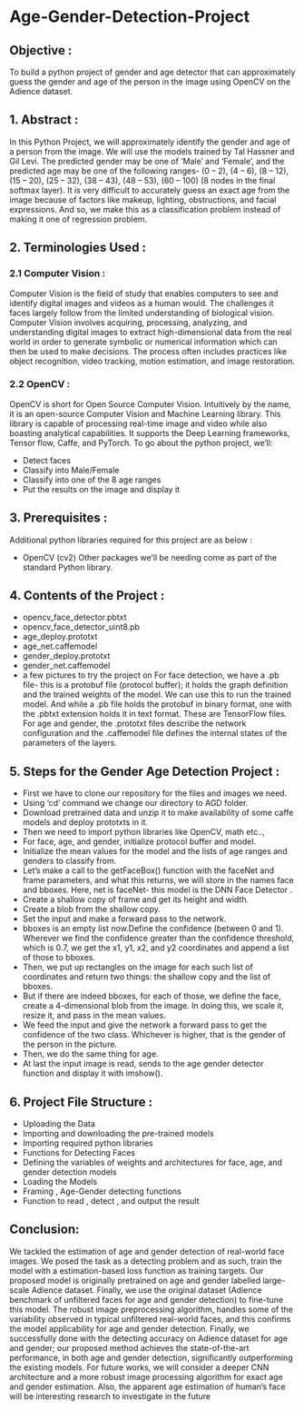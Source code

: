 # Age-Gender-Detection-Project
## Objective :
To build a python project of gender and age detector that can approximately  guess the gender and age of the person in the image using OpenCV on the  Adience dataset.

## 1. Abstract :
In this Python Project, we will approximately identify the gender and age of a 
person from the image. We will use the models trained by Tal Hassner and Gil 
Levi. The predicted gender may be one of ‘Male’ and ‘Female’, and the 
predicted age may be one of the following ranges- (0 – 2), (4 – 6), (8 – 12), (15 
– 20), (25 – 32), (38 – 43), (48 – 53), (60 – 100) (8 nodes in the final softmax 
layer). It is very difficult to accurately guess an exact age from the image 
because of factors like makeup, lighting, obstructions, and facial expressions. 
And so, we make this as a classification problem instead of making it one of 
regression problem.

## 2. Terminologies Used :
### 2.1 Computer Vision :
Computer Vision is the field of study that enables computers to see and 
identify digital images and videos as a human would. The challenges it faces 
largely follow from the limited understanding of biological vision. Computer 
Vision involves acquiring, processing, analyzing, and understanding digital 
images to extract high-dimensional data from the real world in order to 
generate symbolic or numerical information which can then be used to make 
decisions. The process often includes practices like object recognition, video 
tracking, motion estimation, and image restoration.
### 2.2 OpenCV :
OpenCV is short for Open Source Computer Vision. Intuitively by the name, it 
is an open-source Computer Vision and Machine Learning library. This library 
is capable of processing real-time image and video while also boasting 
analytical capabilities. It supports the Deep Learning frameworks, Tensor 
flow, Caffe, and PyTorch.
To go about the python project, we’ll:
* Detect faces
* Classify into Male/Female
* Classify into one of the 8 age ranges
* Put the results on the image and display it

## 3. Prerequisites :
Additional python libraries required for this project are as below :
* OpenCV (cv2) 
Other packages we’ll be needing come as part of the standard Python library.

## 4. Contents of the Project :
* opencv_face_detector.pbtxt
* opencv_face_detector_uint8.pb
* age_deploy.prototxt
* age_net.caffemodel
* gender_deploy.prototxt
* gender_net.caffemodel
* a few pictures to try the project on
For face detection, we have a .pb file- this is a protobuf file (protocol buffer); it 
holds the graph definition and the trained weights of the model. We can use 
this to run the trained model. And while a .pb file holds the protobuf in binary 
format, one with the .pbtxt extension holds it in text format. These are 
TensorFlow files. For age and gender, the .prototxt files describe the network 
configuration and the .caffemodel file defines the internal states of the 
parameters of the layers.

## 5. Steps for the Gender Age Detection Project :
* First we have to clone our repository for the files and images we need.
* Using ‘cd’ command we change our directory to AGD folder.
* Download pretrained data and unzip it to make availability of some 
caffe models and deploy prototxts in it.
* Then we need to import python libraries like OpenCV, math etc..,
* For face, age, and gender, initialize protocol buffer and model.
* Initialize the mean values for the model and the lists of age ranges and 
genders to classify from.
* Let’s make a call to the getFaceBox() function with the faceNet and 
frame parameters, and what this returns, we will store in the names face
and bboxes. 
Here, net is faceNet- this model is the DNN Face Detector .
* Create a shallow copy of frame and get its height and width.
* Create a blob from the shallow copy.
* Set the input and make a forward pass to the network.
* bboxes is an empty list now.Define the confidence (between 0 and 
1). Wherever we find the confidence greater than the confidence 
threshold, which is 0.7, we get the x1, y1, x2, and y2 coordinates 
and append a list of those to bboxes.
* Then, we put up rectangles on the image for each such list of 
coordinates and return two things: the shallow copy and the list of 
bboxes.
* But if there are indeed bboxes, for each of those, we define the face, 
create a 4-dimensional blob from the image. In doing this, we scale it, 
resize it, and pass in the mean values.
* We feed the input and give the network a forward pass to get the 
confidence of the two class. Whichever is higher, that is the gender of 
the person in the picture.
* Then, we do the same thing for age.
* At last the input image is read, sends to the age gender detector function 
and display it with imshow().

## 6. Project File Structure :
* Uploading the Data
* Importing and downloading the pre-trained models
* Importing required python libraries
* Functions for Detecting Faces
* Defining the variables of weights and architectures for face, age, and 
gender detection models
* Loading the Models
* Framing , Age-Gender detecting functions
* Function to read , detect , and output the result

## Conclusion: 
We tackled the estimation of age and gender detection of real-world face 
images. We posed the task as a detecting problem and as such, train the model 
with a estimation-based loss function as training targets. Our proposed model 
is originally pretrained on age and gender labelled large-scale Adience 
dataset. Finally, we use the original dataset (Adience benchmark of unfiltered 
faces for age and gender detection) to fine-tune this model. The robust image 
preprocessing algorithm, handles some of the variability observed in typical 
unfiltered real-world faces, and this confirms the model applicability for age 
and gender detection. Finally, we successfully done with the detecting 
accuracy on Adience dataset for age and gender; our proposed method 
achieves the state-of-the-art performance, in both age and gender detection, 
significantly outperforming the existing models.
For future works, we will consider a deeper CNN architecture and a more 
robust image processing algorithm for exact age and gender estimation. Also, 
the apparent age estimation of human’s face will be interesting research to 
investigate in the future
